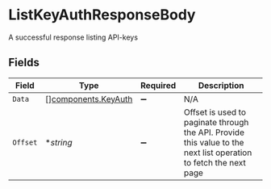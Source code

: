 # ListKeyAuthResponseBody

A successful response listing API-keys


## Fields

| Field                                                                                                            | Type                                                                                                             | Required                                                                                                         | Description                                                                                                      |
| ---------------------------------------------------------------------------------------------------------------- | ---------------------------------------------------------------------------------------------------------------- | ---------------------------------------------------------------------------------------------------------------- | ---------------------------------------------------------------------------------------------------------------- |
| `Data`                                                                                                           | [][components.KeyAuth](../../models/components/keyauth.md)                                                       | :heavy_minus_sign:                                                                                               | N/A                                                                                                              |
| `Offset`                                                                                                         | **string*                                                                                                        | :heavy_minus_sign:                                                                                               | Offset is used to paginate through the API. Provide this value to the next list operation to fetch the next page |